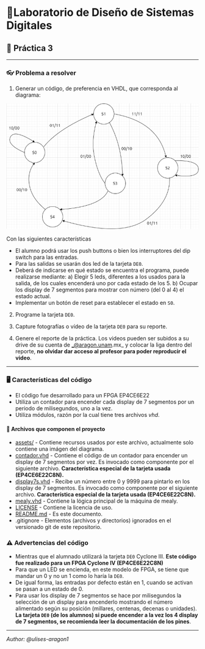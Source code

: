 # 📐Laboratorio de Diseño de Sistemas Digitales
## 📝 Práctica 3
---

### 👓 Problema a resolver

1. Generar un código, de preferencia en VHDL, que corresponda al diagrama:

![Mealy Machine!](/assets/images/diagram.png "Mealy Machine")

Con las siguientes características
- El alumno podrá usar los push buttons o bien los interruptores del dip switch para las entradas.
- Para las salidas se usarán dos led de la tarjeta `DE0`.
- Deberá de indicarse en qué estado se encuentra el programa, puede realizarse mediante: a) Elegir 5 leds, diferentes a los usados para la salida, de los cuales encenderá uno por cada estado de los 5. b) Ocupar los display de 7 segmentos para mostrar con número (del 0 al 4) el estado actual.
- Implementar un botón de reset para establecer el estado en `S0`.

2. Programe la tarjeta `DE0`.

3. Capture fotografías o vídeo de la tarjeta `DE0` para su reporte.

4. Genere el reporte de la práctica. Los videos pueden ser subidos a su drive de su cuenta de _@aragon.unam.mx_ y colocar la liga dentro del reporte, **no olvidar dar acceso al profesor para poder reproducir el video**.

---

### 🖥️ Características del código
- El código fue desarrollado para un FPGA EP4CE6E22
- Utiliza un contador para encender cada display de 7 segmentos por un periodo de milisegundos, uno a la vez.
- Utiliza módulos, razón por la cual tiene tres archivos _vhd_.

#### 🧩 Archivos que componen el proyecto
- [assets/](/assets/) - Contiene recursos usados por este archivo, actualmente solo contiene una imágen del diagrama.
- [contador.vhd](/contador.vhd) - Contiene el código de un contador para encender un display de 7 segmentos por vez. Es invocado como componente por el siguiente archivo. **Característica especial de la tarjeta usada (EP4CE6E22C8N).**
- [display7s.vhd](/display7s.vhd) - Recibe un número entre 0 y 9999 para pintarlo en los display de 7 segmentos. Es invocado como componente por el siguiente archivo. **Característica especial de la tarjeta usada (EP4CE6E22C8N).**
- [mealy.vhd](/mealy.vhd) - Contiene la lógica principal de la máquina de mealy.
- [LICENSE](/LICENSE) - Contiene la licencia de uso.
- [README.md](/README.md) - Es este documento.
- .gitignore - Elementos (archivos y directorios) ignorados en el versionado git de este repositorio.

### ⚠ Advertencias del código

- Mientras que el alumnado utilizará la tarjeta `DE0` Cyclone III. **Este código fue realizado para un FPGA Cyclone IV (EP4CE6E22C8N)**
- Para que un LED se encienda, en este modelo de FPGA, se tiene que mandar un 0 y no un 1 como lo haría la `DE0`.
- De igual forma, las entradas por defecto están en 1, cuando se activan se pasan a un estado de 0.
- Para usar los display de 7 segmentos se hace por milisegundos la selección de un display para encenderlo mostrando el número alimentado según su posición (millares, centenas, decenas o unidades). **La tarjeta `DE0` (de los alumnos) si puede encender a la vez los 4 display de 7 segmentos, se recomienda leer la documentación de los pines**.

---

_Author: @ulises-aragon1_